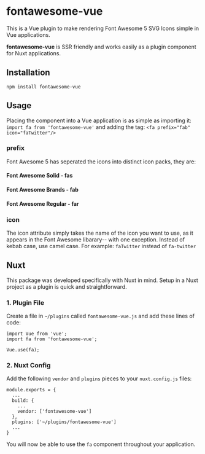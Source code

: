 # fontawesome-vue
This is a Vue plugin to make rendering Font Awesome 5 SVG Icons simple in Vue applications.

**fontawesome-vue** is SSR friendly and works easily as a plugin component for Nuxt applications.

## Installation
`npm install fontawesome-vue`

## Usage
Placing the component into a Vue application is as simple as importing it:
`import fa from 'fontawesome-vue'`
and adding the tag:
`<fa prefix="fab" icon="faTwitter"/>`

### prefix
Font Awesome 5 has seperated the icons into distinct icon packs, they are:
#### Font Awesome Solid - fas
#### Font Awesome Brands - fab
#### Font Awesome Regular - far

### icon
The icon attribute simply takes the name of the icon you want to use, as it appears in the Font Awesome libarary-- with one exception.
Instead of kebab case, use camel case.  For example:
`faTwitter` instead of `fa-twitter`

## Nuxt
This package was developed specifically with Nuxt in mind.  Setup in a Nuxt project as a plugin is quick and straightforward.

### 1. Plugin File
Create a file in `~/plugins` called `fontawesome-vue.js` and add these lines of code:
```
import Vue from 'vue';
import fa from 'fontawesome-vue';

Vue.use(fa);
```

### 2. Nuxt Config
Add the following `vendor` and `plugins` pieces to your `nuxt.config.js` files:
```
module.exports = {
  ...
  build: {
    ...
    vendor: ['fontawesome-vue']
  },
  plugins: ['~/plugins/fontawesome-vue']
  ...
}
```

You will now be able to use the `fa` component throughout your application.